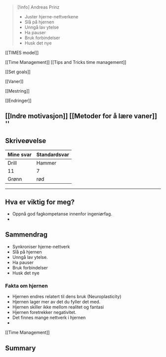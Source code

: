 >[!info] Andreas Prinz
> -  Juster hjerne-nettverkene
> - Slå på hjernen
> - Unngå lav ytelse
> - Ha pauser
> - Bruk forbindelser
> - Husk det nye

[[TIMES model]]

[[Time Management]]
[[Tips and Tricks time management]]

[[Set goals]]

[[Vaner]]

[[Mestring]]

[[Endringer]]

[[Indre motivasjon]]
[[Metoder for å lære vaner]]
''
---
## Skriveøvelse

| Mine svar | Standardsvar |
| --------- | ------------ |
| Drill     | Hammer       |
| 11        | 7            |
| Grønn     | rød          |

----
## Hva er viktig for meg?

- Oppnå god fagkompetanse innenfor ingeniørfag.
- 

## Sammendrag
- Synkroniser hjerne-nettverk
- Slå på hjernen 
- Unngå lav ytelse.
- Ha pauser
- Bruk forbindelser
- Husk det nye
### Fakta om hjernen
- Hjernen endres relatert til dens bruk (Neuroplasticity)
- Hjernen lager mer av det du fyller det med.
- Hjernen skiller ikke mellom realitet og fantasi
- Hjernen foretrekker negativitet.
- Det finnes mange nettverk i hjernen
- 

[[Time Management]]

Summary
- 